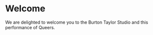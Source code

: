 # Welcome

We are delighted to welcome you to the Burton Taylor Studio and this performance of Queers.
